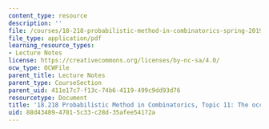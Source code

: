 ```yaml
---
content_type: resource
description: ''
file: /courses/18-218-probabilistic-method-in-combinatorics-spring-2019/88d4348947815c33c28d35afee54172a_MIT18_218S19_ch11.pdf
file_type: application/pdf
learning_resource_types:
- Lecture Notes
license: https://creativecommons.org/licenses/by-nc-sa/4.0/
ocw_type: OCWFile
parent_title: Lecture Notes
parent_type: CourseSection
parent_uid: 411e17c7-f13c-74b6-4119-499c9dd93d76
resourcetype: Document
title: '18.218 Probabilistic Method in Combinatorics, Topic 11: The occupancy method'
uid: 88d43489-4781-5c33-c28d-35afee54172a
---
```

